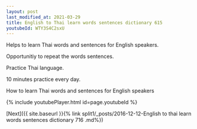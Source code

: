 ```yaml
---
layout: post
last_modified_at: 2021-03-29
title: English to Thai learn words sentences dictionary 615 
youtubeId: WTY3S4C2sxU
---
```

 
 
Helps to learn Thai words and sentences for English speakers.

Opportunitiy to repeat the words sentences. 

Practice Thai language. 
 
10 minutes practice every day. 
 
How to learn Thai words and sentences for English speakers 
 
{% include youtubePlayer.html id=page.youtubeId %}
 
 
[Next]({{ site.baseurl }}{% link  split1/_posts/2016-12-12-English to thai learn words sentences dictionary 716 .md%})
 
